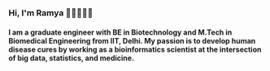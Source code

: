 ### Hi, I'm Ramya :wave::woman_scientist::woman_technologist:

#### I am a graduate engineer with BE in Biotechnology and M.Tech in Biomedical Engineering from IIT, Delhi. My passion is to develop human disease cures by working as a bioinformatics scientist at the intersection of big data, statistics, and medicine. 


